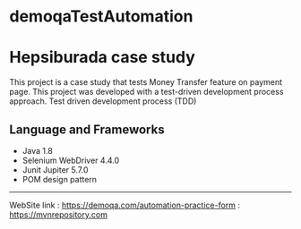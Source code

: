 # demoqaTestAutomation

# Hepsiburada case study

This project is a case study that tests Money Transfer feature on payment page.
This project was developed with a test-driven development process approach.
Test driven development process (TDD) 

## Language and Frameworks

* Java 1.8
* Selenium WebDriver 4.4.0
* Junit Jupiter 5.7.0 
* POM design pattern
***
WebSite link : https://demoqa.com/automation-practice-form
 : https://mvnrepository.com

